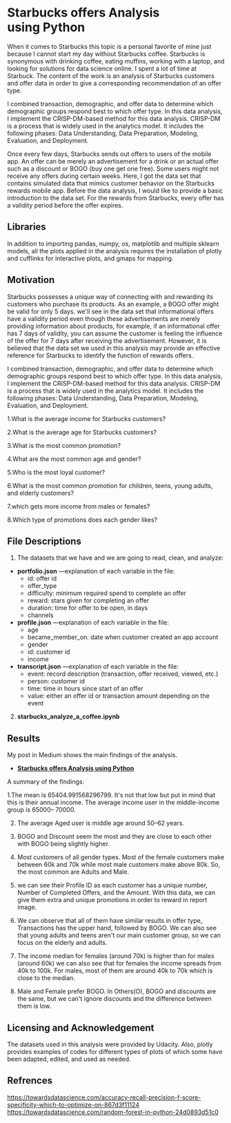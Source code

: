 # Starbucks offers Analysis using Python

When it comes to Starbucks this topic is a personal favorite of mine just because I cannot start my day without Starbucks coffee. Starbucks is synonymous with drinking coffee, eating muffins, working with a laptop, and looking for solutions for data science online. I spent a lot of time at Starbuck. The content of the work is an analysis of Starbucks customers and offer data in order to give a corresponding recommendation of an offer type.

I combined transaction, demographic, and offer data to determine which demographic groups respond best to which offer type. In this data analysis, I implement the CRISP-DM-based method for this data analysis. CRISP-DM is a process that is widely used in the analytics model. It includes the following phases: Data Understanding, Data Preparation, Modeling, Evaluation, and Deployment.

Once every few days, Starbucks sends out offers to users of the mobile app. An offer can be merely an advertisement for a drink or an actual offer such as a discount or BOGO (buy one get one free). Some users might not receive any offers during certain weeks. Here, I got the data set that contains simulated data that mimics customer behavior on the Starbucks rewards mobile app. Before the data analysis, I would like to provide a basic introduction to the data set. For the rewards from Starbucks, every offer has a validity period before the offer expires.

## Libraries
In addition to importing pandas, numpy, os, matplotlib and multiple sklearn models, all the plots applied in the analysis requires the installation of plotly and cufflinks for interactive plots, and gmaps for mapping.

## Motivation
Starbucks possesses a unique way of connecting with and rewarding its customers who purchase its products. As an example, a BOGO offer might be valid for only 5 days. we'll see in the data set that informational offers have a validity period even though these advertisements are merely providing information about products, for example, if an informational offer has 7 days of validity, you can assume the customer is feeling the influence of the offer for 7 days after receiving the advertisement. However, it is believed that the data set we used in this analysis may provide an effective reference for Starbucks to identify the function of rewards offers.

I combined transaction, demographic, and offer data to determine which demographic groups respond best to which offer type. In this data analysis, I implement the CRISP-DM-based method for this data analysis. CRISP-DM is a process that is widely used in the analytics model. It includes the following phases: Data Understanding, Data Preparation, Modeling, Evaluation, and Deployment.

1.What is the average income for Starbucks customers?

2.What is the average age for Starbucks customers?

3.What is the most common promotion?

4.What are the most common age and gender?

5.Who is the most loyal customer?

6.What is the most common promotion for children, teens, young adults, and elderly customers?

7.which gets more income from males or females?

8.Which type of promotions does each gender likes?

## File Descriptions
1. The datasets that we have and we are going to read, clean, and analyze:

  * **portfolio.json** —explanation of each variable in the file:
    - id: offer id
    - offer_type
    - difficulty: minimum required spend to complete an offer
    - reward: stars given for completing an offer
    - duration: time for offer to be open, in days
    - channels
  * **profile.json** —explanation of each variable in the file:
    - age
    - became_member_on: date when customer created an app account
    - gender
    - id: customer id
    - income
  * **transcript.json** —explanation of each variable in the file:
    - event: record description (transaction, offer received, viewed, etc.)
    - person: customer id
    - time: time in hours since start of an offer
    - value: either an offer id or transaction amount depending on the event

2. **starbucks_analyze_a_coffee.ipynb** 

## Results
My post in Medium shows the main findings of the analysis.
  * [**Starbucks offers Analysis using Python**](https://medium.com/@tanaviprakashborhade/starbucks-offers-analysis-using-python-40d35f57abb2)

A summary of the findings:


1.The mean is 65404.991568296799. It's not that low but put in mind that this is their annual income. The average income user in the middle-income group is 65000–        70000.

2. The average Aged user is middle age around 50–62 years.

3. BOGO and Discount seem the most and they are close to each other with BOGO being slightly higher.

4. Most customers of all gender types. Most of the female customers make between 60k and 70k while most male customers make above 80k. So, the most common are Adults and Male.

5. we can see their Profile ID as each customer has a unique number, Number of Completed Offers, and the Amount. With this data, we can give them extra and unique promotions in order to reward in report image.

6. We can observe that all of them have similar results in offer type, Transactions has the upper hand, followed by BOGO. We can also see that young adults and teens aren't our main customer group, so we can focus on the elderly and adults.

7. The income median for females (around 70k) is higher than for males (around 60k) we can also see that for females the income spreads from 40k to 100k. For males, most of them are around 40k to 70k which is close to the median.

8. Male and Female prefer BOGO. In Others(O), BOGO and discounts are the same, but we can't ignore discounts and the difference between them is low.


## Licensing and Acknowledgement
The datasets used in this analysis were provided by Udacity. Also, plotly provides examples of codes for different types of plots of which some have been adapted, edited, and used as needed.

## Refrences 
https://towardsdatascience.com/accuracy-recall-precision-f-score-specificity-which-to-optimize-on-867d3f11124
https://towardsdatascience.com/random-forest-in-python-24d0893d51c0
